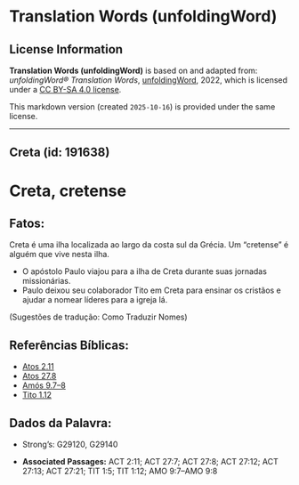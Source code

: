 # Translation Words (unfoldingWord)

## License Information

**Translation Words (unfoldingWord)** is based on and adapted from: _unfoldingWord® Translation Words_, [unfoldingWord](https://unfoldingword.org/utw), 2022, which is licensed under a [CC BY-SA 4.0 license](https://creativecommons.org/licenses/by-sa/4.0/legalcode.en).

This markdown version (created `2025-10-16`) is provided under the same license.



--------------------------------

## Creta (id: 191638)

Creta, cretense
===============

Fatos:
------

Creta é uma ilha localizada ao largo da costa sul da Grécia. Um “cretense” é alguém que vive nesta ilha.

* O apóstolo Paulo viajou para a ilha de Creta durante suas jornadas missionárias.
* Paulo deixou seu colaborador Tito em Creta para ensinar os cristãos e ajudar a nomear líderes para a igreja lá.

(Sugestões de tradução: Como Traduzir Nomes)

Referências Bíblicas:
---------------------

* [Atos 2\.11](https://ref.ly/Acts2:11)
* [Atos 27\.8](https://ref.ly/Acts27:8)
* [Amós 9\.7–8](https://ref.ly/Amos9:7-Amos9:8)
* [Tito 1\.12](https://ref.ly/Titus1:12)

Dados da Palavra:
-----------------

* Strong’s: G29120, G29140

* **Associated Passages:** ACT 2:11; ACT 27:7; ACT 27:8; ACT 27:12; ACT 27:13; ACT 27:21; TIT 1:5; TIT 1:12; AMO 9:7–AMO 9:8

